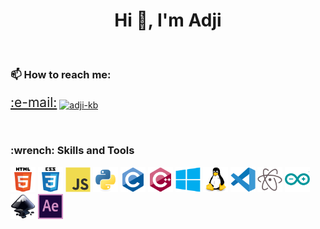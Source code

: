 <!--### Hi there 👋-->

<!--
**adjikilobyte98/adjikilobyte98** is a ✨ _special_ ✨ repository because its `README.md` (this file) appears on your GitHub profile.

Here are some ideas to get you started:

- 🔭 I’m currently working on ...
- 🌱 I’m currently learning ...
- 👯 I’m looking to collaborate on ...
- 🤔 I’m looking for help with ...
- 💬 Ask me about ...
- 📫 How to reach me: ...
- 😄 Pronouns: ...
- ⚡ Fun fact: ...
-->



<h1 align="center">Hi 👋, I'm Adji</h1>
<br>
<h3>📫 How to reach me: </h3>
<p>
    <a style="font-size: 150%;" href="mailto:adjikuncoro.b@gmail.com" target="blank">:e-mail:</a>
    <a href="https://www.linkedin.com/in/adji-kb/" target="blank"><img align="center" src="https://raw.githubusercontent.com/rahuldkjain/github-profile-readme-generator/master/src/images/icons/Social/linked-in-alt.svg" alt="adji-kb" height="30" width="40" /></a>
</p>
<br>
<h3>:wrench: Skills and Tools</h3>
<p align="left">
    <img src="https://raw.githubusercontent.com/devicons/devicon/master/icons/html5/html5-original-wordmark.svg" alt="html5" width="40" height="40"/>
    <img src="https://raw.githubusercontent.com/devicons/devicon/master/icons/css3/css3-original-wordmark.svg" alt="css3" width="40" height="40"/>
    <img src="https://raw.githubusercontent.com/devicons/devicon/master/icons/javascript/javascript-original.svg" alt="javascript" width="40" height="40"/>
    <img src="https://raw.githubusercontent.com/devicons/devicon/master/icons/python/python-original.svg" alt="python" width="40" height="40"/>
    <img src="https://raw.githubusercontent.com/devicons/devicon/master/icons/c/c-original.svg" alt="c" width="40" height="40"/>
    <img src="https://raw.githubusercontent.com/devicons/devicon/master/icons/cplusplus/cplusplus-original.svg" alt="cplusplus" width="40" height="40"/>
    <img src="https://raw.githubusercontent.com/devicons/devicon/master/icons/windows8/windows8-original.svg" alt="windows" width="40" height="40"/>
    <img src="https://raw.githubusercontent.com/devicons/devicon/master/icons/linux/linux-original.svg" alt="linux" width="40" height="40"/>
    <img src="https://raw.githubusercontent.com/devicons/devicon/master/icons/vscode/vscode-original.svg" alt="vscode" width="40" height="40"/>
    <img src="https://raw.githubusercontent.com/devicons/devicon/master/icons/atom/atom-original.svg" alt="atom" width="40" height="40"/>
    <img src="https://raw.githubusercontent.com/devicons/devicon/master/icons/arduino/arduino-original.svg" alt="arduino" width="40" height="40"/>
    <img src="https://raw.githubusercontent.com/devicons/devicon/master/icons/inkscape/inkscape-original.svg" alt="inkscape" width="40" height="40"/>
    <img src="https://raw.githubusercontent.com/devicons/devicon/master/icons/aftereffects/aftereffects-original.svg" alt="after-effects" width="40" height="40"/>
</p>
